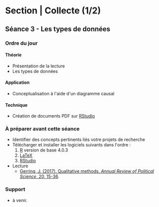 # Section | Collecte (1/2)
## Séance 3 - Les types de données

### Ordre du jour
#### Théorie
- Présentation de la lecture
- Les types de données

#### Application
- Conceptualisation à l'aide d'un diagramme causal

#### Technique
- Création de documents PDF sur [RStudio](https://rstudio.com/products/rstudio/)

### À préparer avant cette séance
- Identifier des concepts pertinents liés votre projets de recherche
- Télécharger et installer les logiciels suivants dans l'ordre :
    1. [R](https://cran.biotools.fr/) version de base 4.0.3
    2. [LaTeX](https://miktex.org/download)
    3. [RStudio](https://rstudio.com/products/rstudio/download/#download)
- Lecture
    - [Gerring, J. (2017). Qualitative methods. *Annual Review of Political Science*, 20, 15-36](https://www.annualreviews.org/doi/pdf/10.1146/annurev-polisci-092415-024158).

### Support
- à venir.
